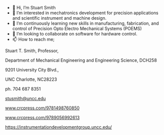 - 👋 Hi, I’m Stuart Smith
- 👀 I’m interested in mechatronics development for precision applications and scientific instrument and machine design.
- 🌱 I’m continuously learning new skills in manufacturing, fabrication, and control of Precision Opto Electro Mechanical Systems (POEMS)
- 💞️ I’m looking to collaborate on software for hardware control.
- 📫 How to reach me; 

Stuart T. Smith, Professor,

Department of Mechanical Engineering and Engineering Science, DCH258

9201 University City Blvd.,

UNC Charlotte, NC28223

ph. 704 687 8351

stusmith@uncc.edu

www.crcpress.com/9781498760850

www.crcpress.com/9789056992613

https://instrumentationdevelopmentgroup.uncc.edu/ 

<!---
stusbooks/stusbooks is a ✨ special ✨ repository because its `README.md` (this file) appears on your GitHub profile.
You can click the Preview link to take a look at your changes.
--->
